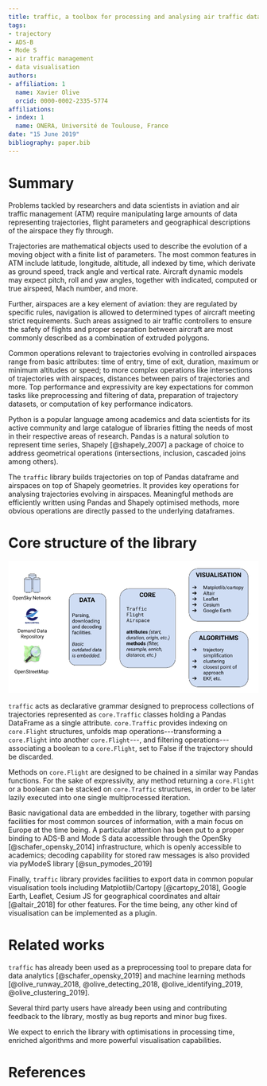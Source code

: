 ```yaml
---
title: traffic, a toolbox for processing and analysing air traffic data
tags:
- trajectory
- ADS-B
- Mode S
- air traffic management
- data visualisation
authors:
- affiliation: 1
  name: Xavier Olive
  orcid: 0000-0002-2335-5774
affiliations:
- index: 1
  name: ONERA, Université de Toulouse, France
date: "15 June 2019"
bibliography: paper.bib
---
```


# Summary


Problems tackled by researchers and data scientists in aviation and air traffic
management (ATM) require manipulating large amounts of data representing
trajectories, flight parameters and geographical descriptions of the airspace
they fly through.

Trajectories are mathematical objects used to describe the evolution of a moving
object with a finite list of parameters. The most common features in ATM
include latitude, longitude, altitude, all indexed by time, which derivate as
ground speed, track angle and vertical rate. Aircraft dynamic models may expect
pitch, roll and yaw angles, together with indicated, computed or true airspeed,
Mach number, and more.

Further, airspaces are a key element of aviation: they are regulated by specific
rules, navigation is allowed to determined types of aircraft meeting strict
requirements. Such areas assigned to air traffic controllers to ensure the
safety of flights and proper separation between aircraft are most commonly
described as a combination of extruded polygons.

Common operations relevant to trajectories evolving in controlled airspaces
range from basic attributes: time of entry, time of exit, duration, maximum
or minimum altitudes or speed; to more complex operations like intersections of
trajectories with airspaces, distances between pairs of trajectories and more.
Top performance and expressivity are key expectations for common tasks like
preprocessing and filtering of data, preparation of trajectory datasets, or
computation of key performance indicators.

Python is a popular language among academics and data scientists for its active
community and large catalogue of libraries fitting the needs of most in their
respective areas of research. Pandas is a natural solution to represent time
series, Shapely [@shapely_2007] a package of choice to address
geometrical operations (intersections, inclusion, cascaded joins among others).

The `traffic` library builds trajectories on top of Pandas dataframe and
airspaces on top of Shapely geometries. It provides key operations for analysing
trajectories evolving in airspaces. Meaningful methods are efficiently written
using Pandas and Shapely optimised methods, more obvious operations are directly
passed to the underlying dataframes.

# Core structure of the library

![Architecture of the library](architecture.png)

`traffic` acts as declarative grammar designed to preprocess collections of
trajectories represented as `core.Traffic` classes holding a Pandas DataFrame as
a single attribute. `core.Traffic` provides indexing on `core.Flight`
structures, unfolds map operations---transforming a `core.Flight` into another
`core.Flight`---, and filtering operations---associating a boolean to a
`core.Flight`, set to False if the trajectory should be discarded.

Methods on `core.Flight` are designed to be chained in a similar way Pandas
functions. For the sake of expressivity, any method returning a `core.Flight` or
a boolean can be stacked on `core.Traffic` structures, in order to be later
lazily executed into one single multiprocessed iteration.

Basic navigational data are embedded in the library, together with parsing
facilities for most common sources of information, with a main focus on Europe
at the time being. A particular attention has been put to a proper binding to
ADS-B and Mode S data accessible through the OpenSky [@schafer_opensky_2014]
infrastructure, which is openly accessible to academics; decoding capability for
stored raw messages is also provided via pyModeS library [@sun_pymodes_2019]

Finally, `traffic` library provides facilities to export data in common popular
visualisation tools including Matplotlib/Cartopy [@cartopy_2018], Google Earth,
Leaflet, Cesium JS for geographical coordinates and altair [@altair_2018] for
other features. For the time being, any other kind of visualisation can be
implemented as a plugin.

# Related works

`traffic` has already been used as a preprocessing tool to prepare data for data
analytics [@schafer_opensky_2019] and machine learning methods
[@olive_runway_2018, @olive_detecting_2018, @olive_identifying_2019,
@olive_clustering_2019].

Several third party users have already been using and contributing feedback to
the library, mostly as bug reports and minor bug fixes.

We expect to enrich the library with optimisations in processing time, enriched
algorithms and more powerful visualisation capabilities.

# References


